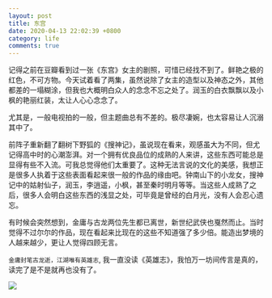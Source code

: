 ```yaml
---
layout: post
title: 东宫
date: 2020-04-13 22:02:39 +0800
category: life
comments: true
---
```


记得之前在豆瓣看到过一张《东宫》女主的剧照，可惜已经找不到了。鲜艳之极的红色，不可方物。今天试着看了两集，虽然说除了女主的造型以及神态之外，其他都差的一塌糊涂，但我也大概明白众人的念念不忘之处了。润玉的白衣飘飘以及小枫的艳丽红装，太让人心心念念了。

尤其是，一般电视拍的一般，但主题曲总有不差的。极尽凄婉，也太容易让人沉溺其中了。

前阵子重新翻了翻树下野狐的《搜神记》，虽说现在看来，观感虽大为不同，但尤记得高中时的心潮澎湃。对一个拥有优良品位的成熟的人来讲，这些东西可能总是显得有些不入流。可我总觉得他们太重要了。这种无法言说的文化的美感，我想正是很多人执着于这些表面看起来很一般的作品的缘由吧。钟南山下的小龙女，搜神记中的姑射仙子，润玉，李逍遥，小枫，甚至秦时明月等等。当这些人成熟了之后，很多人会明白这些东西的浅显之处，可毕竟是曾经的白月光，没有人会忍心遗忘。

有时候会突然想到，金庸与古龙两位先生都已离世，新世纪武侠也戛然而止。当时觉得不过尔尔的作品，现在看起来比现在的这些不知道强了多少倍。能造出梦境的人越来越少，更让人觉得四顾无言。

`金庸封笔古龙逝，江湖唯有英雄志`, 我一直没读《英雄志》，我怕万一坊间传言是真的，读完了是不是就再也没有了。


![](https://cdn.jsdelivr.net/gh/urbem/urbem.github.io/images/dong-gong.webp)




